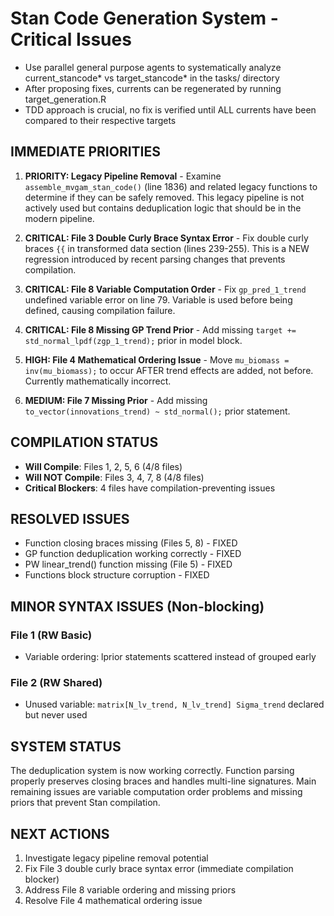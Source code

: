 # Stan Code Generation System - Critical Issues

- Use parallel general purpose agents to systematically analyze current_stancode* vs target_stancode* in the tasks/ directory
- After proposing fixes, currents can be regenerated by running target_generation.R
- TDD approach is crucial, no fix is verified until ALL currents have been compared to their respective targets

## IMMEDIATE PRIORITIES

1. **PRIORITY: Legacy Pipeline Removal** - Examine `assemble_mvgam_stan_code()` (line 1836) and related legacy functions to determine if they can be safely removed. This legacy pipeline is not actively used but contains deduplication logic that should be in the modern pipeline.

2. **CRITICAL: File 3 Double Curly Brace Syntax Error** - Fix double curly braces `{{` in transformed data section (lines 239-255). This is a NEW regression introduced by recent parsing changes that prevents compilation.

3. **CRITICAL: File 8 Variable Computation Order** - Fix `gp_pred_1_trend` undefined variable error on line 79. Variable is used before being defined, causing compilation failure.

4. **CRITICAL: File 8 Missing GP Trend Prior** - Add missing `target += std_normal_lpdf(zgp_1_trend);` prior in model block.

5. **HIGH: File 4 Mathematical Ordering Issue** - Move `mu_biomass = inv(mu_biomass);` to occur AFTER trend effects are added, not before. Currently mathematically incorrect.

6. **MEDIUM: File 7 Missing Prior** - Add missing `to_vector(innovations_trend) ~ std_normal();` prior statement.

## COMPILATION STATUS

- **Will Compile**: Files 1, 2, 5, 6 (4/8 files)
- **Will NOT Compile**: Files 3, 4, 7, 8 (4/8 files)
- **Critical Blockers**: 4 files have compilation-preventing issues

## RESOLVED ISSUES

- Function closing braces missing (Files 5, 8) - FIXED
- GP function deduplication working correctly - FIXED  
- PW linear_trend() function missing (File 5) - FIXED
- Functions block structure corruption - FIXED

## MINOR SYNTAX ISSUES (Non-blocking)

### File 1 (RW Basic)
- Variable ordering: lprior statements scattered instead of grouped early

### File 2 (RW Shared)  
- Unused variable: `matrix[N_lv_trend, N_lv_trend] Sigma_trend` declared but never used

## SYSTEM STATUS

The deduplication system is now working correctly. Function parsing properly preserves closing braces and handles multi-line signatures. Main remaining issues are variable computation order problems and missing priors that prevent Stan compilation.

## NEXT ACTIONS

1. Investigate legacy pipeline removal potential
2. Fix File 3 double curly brace syntax error (immediate compilation blocker)
3. Address File 8 variable ordering and missing priors
4. Resolve File 4 mathematical ordering issue
